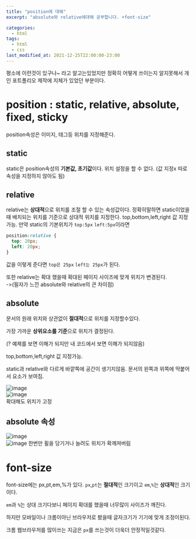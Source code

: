 ```yaml
---
title: "position에 대해"
excerpt: "absolute와 relative에대해 공부합니다. +font-size"

categories:
  - html
tags:
  - html
  - css
last_modified_at: 2021-12-25T22:00:00-23:00
---
```


평소에 이런것이 있구나~ 라고 알고는있었지만 정확히 어떻게 쓰이는지 알지못해서 개인 포트폴리오 제작에 지체가 있었던 부분이다.

# position : static, relative, absolute, fixed, sticky

position속성은 이미지, 태그등 위치를 지정해준다.

## static

static은 position속성의 **기본값, 초기값**이다. 위치 설정을 할 수 없다.
(값 지정x 따로 속성을 지정하지 않아도 됨)

## relative

relative는 **상대적**으로 위치를 조절 할 수 있는 속성값이다.
정확히말하면 static이었을때 배치되는 위치를 기준으로 상대적 위치를 지정한다. top,bottom,left,right 값 지정가능.
만약 static의 기본위치가 `top:5px` `left:5px`이라면

```css
position:relative {
  top: 20px;
  left: 20px;
}
```

값을 이렇게 준다면 `top은 25px` `left는 25px`가 된다.

또한 relative는 확대 했을때 확대된 페이지 사이즈에 맞게 위치가 변경된다.
<br>
->(필자가 느낀 absolute와 relative의 큰 차이점)

## absolute

문서의 원래 위치와 상관없이 **절대적**으로 위치를 지정할수있다.

가장 가까운 **상위요소를 기준**으로 위치가 결정된다.

(? 예제를 보면 이해가 되지만 내 코드에서 보면 이해가 되지않음)

top,bottom,left,right 값 지정가능.

static과 relative와 다르게 바깥쪽에 공간이 생기지않음.
문서의 왼쪽과 위쪽에 딱붙어서 요소가 보여짐.

![image](https://user-images.githubusercontent.com/49021626/147386599-755afd94-5c7e-4206-9305-7e6aa7e2d16c.png)
<br>
![image](https://user-images.githubusercontent.com/49021626/147386746-cbd329ff-4259-4c2e-bd17-d1caa39b42b2.png)
<br>
확대해도 위치가 고정

## absolute 속성

![image](https://user-images.githubusercontent.com/49021626/147386697-6ee424e9-3b99-41fc-9005-e6fd59a94c1f.png)
<br>
![image](https://user-images.githubusercontent.com/49021626/147386708-085fcee6-f6d8-4f0d-a7c4-918b05e2fe42.png)
한번만 휠을 당기거나 늘려도 위치가 확깨져버림

# font-size

font-size에는 px,pt,em,%가 있다.
`px`,`pt`는 **절대적**인 크기이고 `em`,`%`는 **상대적**인 크기이다.

`em`과 `%`는 상대 크기다보니 페이지 확대를 했을때 너무많이 사이즈가 깨진다.

하지만 모바일이나 크롬이아닌 브라우저로 봤을때 글자크기가 기기에 맞게 조정이된다.

크롬 웹브라우저를 많이쓰는 지금은 `px`를 쓰는것이 더욱더 안정적일것같다.

